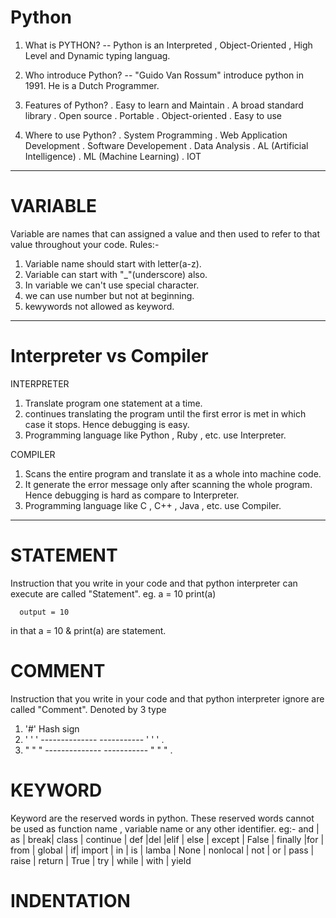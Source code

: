 # Python

1) What is PYTHON?
--  Python is an Interpreted , Object-Oriented , High Level and Dynamic typing languag.

2) Who introduce Python?
--  "Guido Van Rossum" introduce python in 1991. He is a Dutch Programmer.

3) Features of Python?
. Easy to learn and Maintain
. A broad standard library 
. Open source
. Portable
. Object-oriented
. Easy to use


4) Where to use Python?
. System Programming
. Web Application Development 
. Software Developement
. Data Analysis
. AL (Artificial Intelligence)
. ML (Machine Learning)
. IOT

_________________________________________________________________

# VARIABLE
Variable are names that can assigned a value and then used to refer to that value throughout your code.
Rules:-
1) Variable name should start with letter(a-z).
2) Variable can start with "_"(underscore) also.
3) In variable we can't use special character.
4) we can use number but not at beginning.
5) kewywords not allowed as keyword.

________________________________________________________________

# Interpreter vs Compiler

INTERPRETER
1) Translate program one statement at a time.
2) continues translating the program until the first error is met in which case it stops. Hence debugging is easy.
3) Programming language like Python , Ruby , etc. use Interpreter.

COMPILER
1) Scans the entire program and translate it as a whole into machine code.
2) It generate the error message only after scanning the whole program. Hence debugging is hard as compare to Interpreter.
3) Programming language like C , C++ , Java , etc. use Compiler.

__________________________________________________________________

# STATEMENT

Instruction that you write in your code and that python interpreter can execute are called "Statement".
eg.   a = 10
      print(a)
      
      output = 10
in that a = 10 & print(a) are statement.


# COMMENT

Instruction that you write in your code and that python interpreter  ignore are called "Comment".
Denoted by 3 type
1) '#' Hash sign
2) ' ' ' --------------
    ----------- ' ' ' .
3) " " " --------------
    ----------- " " " .

# KEYWORD
Keyword are the reserved words in python. These reserved words cannot be used as function name , variable name or any other identifier.
eg:-
and | as | break| class | continue | def |del |elif | else | except | False | finally |for | from | global | if| import | in | is | lamba | None | nonlocal | not | or | pass | raise | return | True | try | while | with | yield


# INDENTATION
